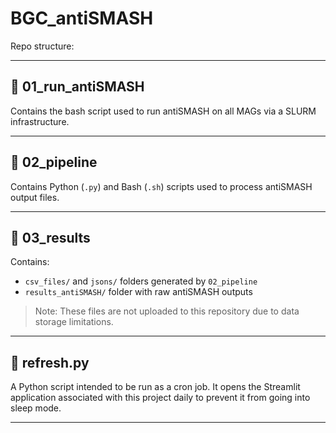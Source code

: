 # **BGC\_antiSMASH**

Repo structure:

---

## 📁 **01\_run\_antiSMASH**

Contains the bash script used to run antiSMASH on all MAGs via a SLURM infrastructure.

---

## 📁 **02\_pipeline**

Contains Python (`.py`) and Bash (`.sh`) scripts used to process antiSMASH output files.

---

## 📁 **03\_results**

Contains:

* `csv_files/` and `jsons/` folders generated by `02_pipeline`
* `results_antiSMASH/` folder with raw antiSMASH outputs

> Note: These files are not uploaded to this repository due to data storage limitations.

---

## :page_facing_up: **refresh.py**

A Python script intended to be run as a cron job.
It opens the Streamlit application associated with this project daily to prevent it from going into sleep mode.

---
